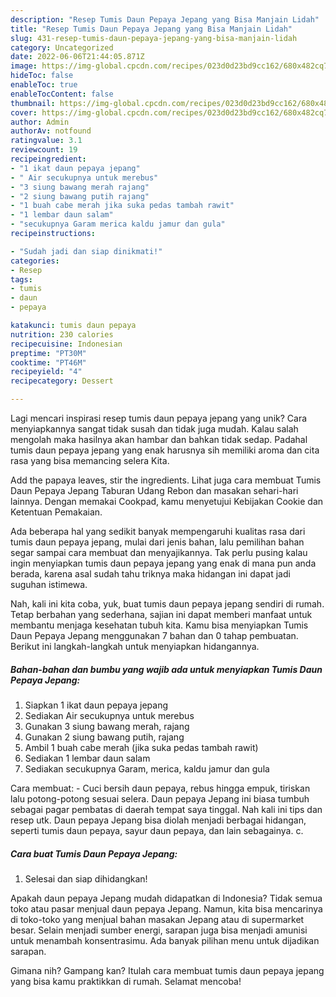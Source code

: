 ```yaml
---
description: "Resep Tumis Daun Pepaya Jepang yang Bisa Manjain Lidah"
title: "Resep Tumis Daun Pepaya Jepang yang Bisa Manjain Lidah"
slug: 431-resep-tumis-daun-pepaya-jepang-yang-bisa-manjain-lidah
category: Uncategorized
date: 2022-06-06T21:44:05.871Z
image: https://img-global.cpcdn.com/recipes/023d0d23bd9cc162/680x482cq70/tumis-daun-pepaya-jepang-foto-resep-utama.jpg
hideToc: false
enableToc: true
enableTocContent: false
thumbnail: https://img-global.cpcdn.com/recipes/023d0d23bd9cc162/680x482cq70/tumis-daun-pepaya-jepang-foto-resep-utama.jpg
cover: https://img-global.cpcdn.com/recipes/023d0d23bd9cc162/680x482cq70/tumis-daun-pepaya-jepang-foto-resep-utama.jpg
author: Admin
authorAv: notfound
ratingvalue: 3.1
reviewcount: 19
recipeingredient:
- "1 ikat daun pepaya jepang"
- " Air secukupnya untuk merebus"
- "3 siung bawang merah rajang"
- "2 siung bawang putih rajang"
- "1 buah cabe merah jika suka pedas tambah rawit"
- "1 lembar daun salam"
- "secukupnya Garam merica kaldu jamur dan gula"
recipeinstructions:

- "Sudah jadi dan siap dinikmati!"
categories:
- Resep
tags:
- tumis
- daun
- pepaya

katakunci: tumis daun pepaya 
nutrition: 230 calories
recipecuisine: Indonesian
preptime: "PT30M"
cooktime: "PT46M"
recipeyield: "4"
recipecategory: Dessert

---
```





Lagi mencari inspirasi resep tumis daun pepaya jepang yang unik? Cara menyiapkannya sangat tidak susah dan tidak juga mudah. Kalau salah mengolah maka hasilnya akan hambar dan bahkan tidak sedap. Padahal tumis daun pepaya jepang yang enak harusnya sih memiliki aroma dan cita rasa yang bisa memancing selera Kita.





Add the papaya leaves, stir the ingredients. Lihat juga cara membuat Tumis Daun Pepaya Jepang Taburan Udang Rebon dan masakan sehari-hari lainnya. Dengan memakai Cookpad, kamu menyetujui Kebijakan Cookie dan Ketentuan Pemakaian.

Ada beberapa hal yang sedikit banyak mempengaruhi kualitas rasa dari tumis daun pepaya jepang, mulai dari jenis bahan, lalu pemilihan bahan segar sampai cara membuat dan menyajikannya. Tak perlu pusing kalau ingin menyiapkan tumis daun pepaya jepang yang enak di mana pun anda berada, karena asal sudah tahu triknya maka hidangan ini dapat jadi suguhan istimewa.






Nah, kali ini kita coba, yuk, buat tumis daun pepaya jepang sendiri di rumah. Tetap berbahan yang sederhana, sajian ini dapat memberi manfaat untuk membantu menjaga kesehatan tubuh kita. Kamu bisa menyiapkan Tumis Daun Pepaya Jepang menggunakan 7 bahan dan 0 tahap pembuatan. Berikut ini langkah-langkah untuk menyiapkan hidangannya.

<!--inarticleads1-->

##### Bahan-bahan dan bumbu yang wajib ada untuk menyiapkan Tumis Daun Pepaya Jepang:

1. Siapkan 1 ikat daun pepaya jepang
1. Sediakan  Air secukupnya untuk merebus
1. Gunakan 3 siung bawang merah, rajang
1. Gunakan 2 siung bawang putih, rajang
1. Ambil 1 buah cabe merah (jika suka pedas tambah rawit)
1. Sediakan 1 lembar daun salam
1. Sediakan secukupnya Garam, merica, kaldu jamur dan gula


Cara membuat: - Cuci bersih daun pepaya, rebus hingga empuk, tiriskan lalu potong-potong sesuai selera. Daun pepaya Jepang ini biasa tumbuh sebagai pagar pembatas di daerah tempat saya tinggal. Nah kali ini tips dan resep utk. Daun pepaya Jepang bisa diolah menjadi berbagai hidangan, seperti tumis daun pepaya, sayur daun pepaya, dan lain sebagainya. c. 

<!--inarticleads2-->

##### Cara buat Tumis Daun Pepaya Jepang:


1. Selesai dan siap dihidangkan!

Apakah daun pepaya Jepang mudah didapatkan di Indonesia? Tidak semua toko atau pasar menjual daun pepaya Jepang. Namun, kita bisa mencarinya di toko-toko yang menjual bahan masakan Jepang atau di supermarket besar. Selain menjadi sumber energi, sarapan juga bisa menjadi amunisi untuk menambah konsentrasimu. Ada banyak pilihan menu untuk dijadikan sarapan. 

Gimana nih? Gampang kan? Itulah cara membuat tumis daun pepaya jepang yang bisa kamu praktikkan di rumah. Selamat mencoba!

